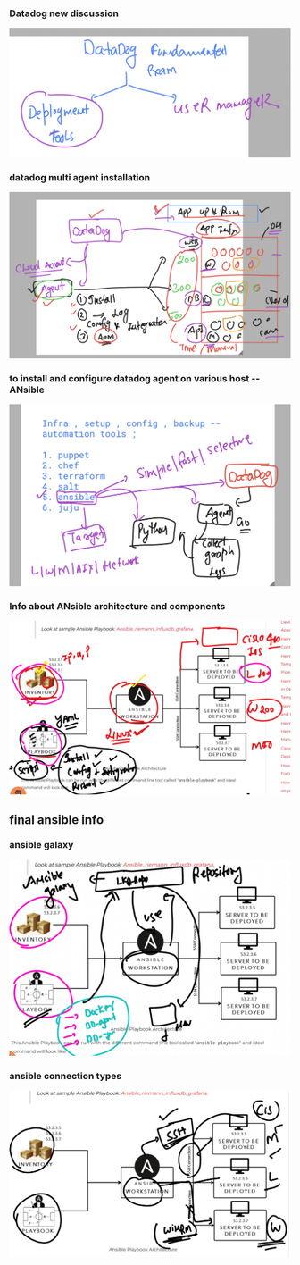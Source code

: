 ### Datadog new discussion 

<img src="new1.png">

### datadog multi agent installation 

<img src="inst1.png">

### to install and configure datadog agent on various host -- ANsible 

<img src="ansible1.png">

### Info about ANsible architecture and components

<img src="ansible2.png">

## final ansible info 

### ansible galaxy 

<img src="gal.png">

### ansible connection types 

<img src="conn.png">


